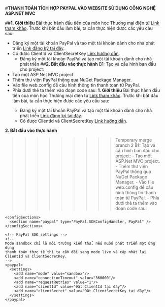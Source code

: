 ﻿#**THANH TOÁN TÍCH HỢP PAYPAL VÀO WEBSITE SỬ DỤNG CÔNG NGHỆ ASP.NET MVC**

##**1. Giới thiệu**
Bài thực hành đầu tiên của môn học Thương mại điện tử [Link tham khảo](https://www.codeproject.com/Articles/870870/Using-Paypal-Rest-API-with-ASP-NETMVC).
Trước khi bắt đầu làm bài, ta cần thực hiện được các yêu cầu sau:
- Đăng ký một tài khoản PayPal và tạo một tài khoản dành cho nhà phát triển [Link đăng ký tại đây](https://developer.paypal.com).
- Có được ClientId và ClientSecretKey [Link hướng dẫn](https://www.tucalendi.com/en/s/integrations/how-to-get-live-paypal-client-id-and-secret-key-171).
	- Đăng ký một tài khoản PayPal và tạo một tài khoản dành cho nhà phát triển
##**2. Bắt đầu vào thực hành**
B1: Tạo và cấu hình ban đầu cho project:
- Tạo một ASP.Net MVC project.
- Thêm thư viện PayPal thông qua NuGet Package Manager.
- Vào file web.config để cấu hình thông tin thanh toán từ PayPal.
- Phía dưới thẻ <configuration> ta thêm vào đoạn code sau:
**1. Giới thiệu**
	Bài thực hành đầu tiên của môn học Thương mại điện tử [Link tham khảo](https://www.codeproject.com/Articles/870870/Using-Paypal-Rest-API-with-ASP-NETMVC).
	Trước khi bắt đầu làm bài, ta cần thực hiện được các yêu cầu sau:
	- Đăng ký một tài khoản PayPal và tạo một tài khoản dành cho nhà phát triển [Link đăng ký tại đây](https://developer.paypal.com).
	- Có được ClientId và ClientSecretKey [Link hướng dẫn](https://www.tucalendi.com/en/s/integrations/how-to-get-live-paypal-client-id-and-secret-key-171).

**2. Bắt đầu vào thực hành**
>>>>>>>>> Temporary merge branch 2
	B1: Tạo và cấu hình ban đầu cho project:
	- Tạo một ASP.Net MVC project.
	- Thêm thư viện PayPal thông qua NuGet Package Manager.
	- Vào file web.config để cấu hình thông tin thanh toán từ PayPal.
	- Phía dưới thẻ <configuration> ta thêm vào đoạn code sau:
```
<configSections>
  <section name="paypal" type="PayPal.SDKConfigHandler, PayPal" />
</configSections>

<!-- PayPal SDK settings -->
<!-- 
Mode sandbox chỉ là môi trường kiểm thử, nếu muốn phát triển một ứng dụng
thanh toán thực tế thì ta cần đổi sang mode live và cập nhật lại 
ClientId và ClientSecretKey.
-->
<paypal>
  <settings>
    <add name="mode" value="sandbox"/>
    <add name="connectionTimeout" value="360000"/>
    <add name="requestRetries" value="1"/>
    <add name="clientId" value="Đặt ClientId tại đây"/>
    <add name="clientSecret" value="Đặt ClientSecretKey tại đây"/>
  </settings>
</paypal>
```
